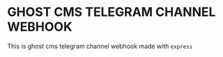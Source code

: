 # GHOST CMS TELEGRAM CHANNEL WEBHOOK

This is ghost cms telegram channel webhook made with `express`
